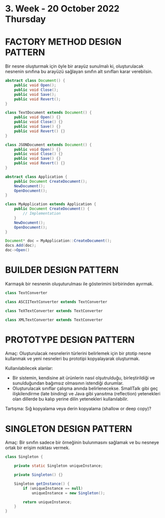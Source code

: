 # 3. Week - 20 October 2022 Thursday

# FACTORY METHOD DESIGN PATTERN

Bir nesne oluşturmak için öyle bir arayüz sunulmalı ki, oluşturulacak nesnenin sınıfına bu arayüzü sağlayan sınıfın alt sınıfları karar verebilsin.

```Java
abstract class Document() {
    public void Open();
    public void Close();
    public void Save();
    public void Revert();
}

class TextDocument extends Document() {
    public void Open() {}
    public void Close() {}
    public void Save() {}
    public void Revert() {}
}

class JSONDocument extends Document() {
    public void Open() {}
    public void Close() {}
    public void Save() {}
    public void Revert() {}
}

abstract class Application {
    public Document CreateDocument();
    NewDocument();
    OpenDocument();
}

class MyApplication extends Application {
    public Document CreateDocument() {
        // Implementation
    }
    NewDocument();
    OpenDocument();
}

Document* doc = MyApplication::CreateDocument();
docs.Add(doc);
doc->Open()
```

# BUILDER DESIGN PATTERN
Karmaşık bir nesnenin oluşuturulması ile gösterimini birbirinden ayırmak.

```Java
class TextConverter

class ASCIITextConverter extends TextConverter

class TeXTextConverter extends TextConverter

class XMLTextConverter extends TextConverter
```

# PROTOTYPE DESIGN PATTERN
Amaç: Oluşturulacak nesnelerin türlerini belirlemek için bir ptotip nesne kullanmak ve yeni nesneleri bu prototipi kopyalayarak oluşturmak.

Kullanılabilecek alanlar:
* Bir sistemin, kendisine ait ürünlerin nasıl olşutrulduğu, birleştirildiği ve sunulduğundan bağımsız olmasının istendiği durumlar.
* Oluşturulacak sınıflar çalışma anında belirlenecekse.
SmallTalk gibi geç ilişkilendirme (late binding) ve Java gibi yansıtma (reflection) yetenekleri olan dillerde bu kalıp yerine dilin yetenekleri kullanılabilir.

Tartışma: Sığ kopyalama veya derin kopyalama (shallow or deep copy)?

# SINGLETON DESIGN PATTERN
Amaç: Bir sınıfın sadece bir örneğinin bulunmasını sağlamak ve bu nesneye ortak bir erişim noktası vermek.

```Java
class Singleton {

    private static Singleton uniqueInstance;

    private Singleton() {}

    Singleton getInstance() {
        if (uniqueInstance == null)
            uniqueInstance = new Singleton();

        return uniqueInstance;
    }
}
```
